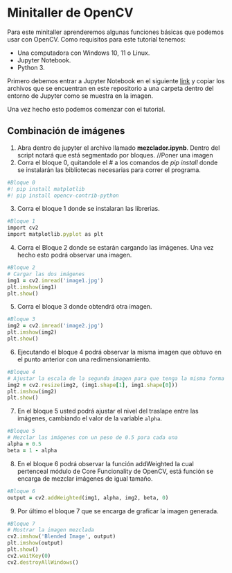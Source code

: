 # **Minitaller de OpenCV**

Para este minitaller aprenderemos algunas funciones básicas que podemos usar con OpenCV. Como requisitos para este tutorial tenemos:
* Una computadora con Windows 10, 11 o Linux.
* Jupyter Notebook.
* Python 3.

Primero debemos entrar a Jupyter Notebook en el siguiente [link](https://jupyter.org/try-jupyter/lab/) y copiar los archivos que se encuentran en este repositorio a una carpeta dentro del entorno de Jupyter como se muestra en la imagen.

Una vez hecho esto podemos comenzar con el tutorial.

## Combinación de imágenes
1. Abra dentro de jupyter el archivo llamado **mezclador.ipynb**. Dentro del script notará que está segmentado por bloques. 
//Poner una imagen
2. Corra el bloque 0, quitandole el # a los comandos de *pip install* donde se instalarán las bibliotecas necesarias para correr el programa.

```ruby
#Bloque 0
#! pip install matplotlib
#! pip install opencv-contrib-python
```

3. Corra el bloque 1 donde se instalaran las librerias.

```ruby
#Bloque 1
import cv2
import matplotlib.pyplot as plt
```
4. Corra el Bloque 2 donde se estarán cargando las imágenes. Una vez hecho esto podrá observar una imagen.

```ruby
#Bloque 2
# Cargar las dos imágenes
img1 = cv2.imread('image1.jpg')
plt.imshow(img1)
plt.show()
```
5. Corra el bloque 3 donde obtendrá otra imagen.
```ruby
#Bloque 3
img2 = cv2.imread('image2.jpg')
plt.imshow(img2)
plt.show()
```

6. Ejecutando el bloque 4 podrá observar la misma imagen que obtuvo en el punto anterior con una redimensionamiento.

```ruby
#Bloque 4
# Ajustar la escala de la segunda imagen para que tenga la misma forma que la primera
img2 = cv2.resize(img2, (img1.shape[1], img1.shape[0]))
plt.imshow(img2)
plt.show()
```

7. En el bloque 5 usted podrá ajustar el nivel del traslape entre las imágenes, cambiando el valor de la variable `alpha`.

```ruby
#Bloque 5
# Mezclar las imágenes con un peso de 0.5 para cada una
alpha = 0.5
beta = 1 - alpha
```
8. En el bloque 6 podrá observar la función addWeighted la cual pertenceal módulo de Core Funcionality de OpenCV, está función se encarga de mezclar imágenes de igual tamaño.

```ruby
#Bloque 6
output = cv2.addWeighted(img1, alpha, img2, beta, 0)
```
9. Por último el bloque 7 que se encarga de graficar la imagen generada.

```ruby
#Bloque 7
# Mostrar la imagen mezclada
cv2.imshow('Blended Image', output)
plt.imshow(output)
plt.show()
cv2.waitKey(0)
cv2.destroyAllWindows()
```
